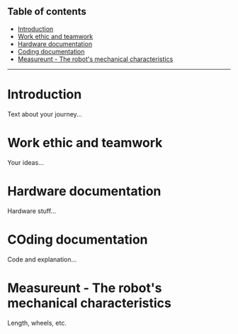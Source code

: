 ## Table of contents

- [Introduction](#Introduction)
- [Work ethic and teamwork](#work-ethic-and-teamwork)
- [Hardware documentation](#hardware-documentation)
- [Coding documentation](#software-documentation)
- [Measureunt - The robot's mechanical characteristics](#measureunt---the-robots-mechanical-characteristics)

---

# Introduction
Text about your journey...

# Work ethic and teamwork
Your ideas...

# Hardware documentation
Hardware stuff...

# COding documentation
Code and explanation...

# Measureunt - The robot's mechanical characteristics
Length, wheels, etc.
